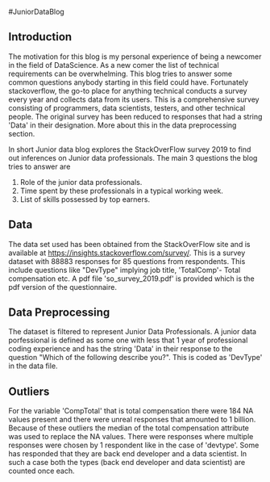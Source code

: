 #JuniorDataBlog

## Introduction
The motivation for this blog is my personal experience of being a newcomer in the field of DataScience. As a new comer the list of technical requirements can be overwhelming. This blog tries to answer some
common questions anybody starting in this field could have. Fortunately stackoverflow, the go-to place for anything technical conducts a survey every year and collects data from its users. This is a comprehensive survey consisting of programmers, data scientists,
testers, and other technical people. The original survey has been reduced to responses that had a string 'Data' in their
designation. More about this in the data preprocessing section.

In short Junior data blog explores the StackOverFlow survey 2019 to find out inferences on Junior data professionals.
The main 3 questions the blog tries to answer are 
1. Role of the junior data professionals.
2. Time spent by these professionals in a typical working week.
3. List of skills possessed by top earners.

## Data 
The data set used has been obtained from the StackOverFlow site and is available at https://insights.stackoverflow.com/survey/. This is a 
survey dataset with 88883 responses for 85 questions from respondents. This include questions like "DevType" implying job title, 'TotalComp'- Total compensation etc. A pdf file 'so_survey_2019.pdf' is provided which is the pdf version of the questionnaire. 

## Data Preprocessing
The dataset is filtered to represent Junior Data Professionals. A junior data porfessional is defined as some one with 
less that 1 year of professional coding experience and has the string 'Data' in their response to the question "Which of the following describe you?". This is coded as 'DevType' in the data file.

## Outliers
For the variable 'CompTotal' that is total compensation there were 184 NA values present and there were unreal responses that amounted
to 1 billion. Because of these outliers the median of the total compensation attribute was used to replace the NA values.
There were responses where multiple responses were chosen by 1 respondent like in the case of 'devtype'. Some has responded that they are 
back end developer and a data scientist. In such a case both the types (back end developer and data scientist) are counted once each. 





